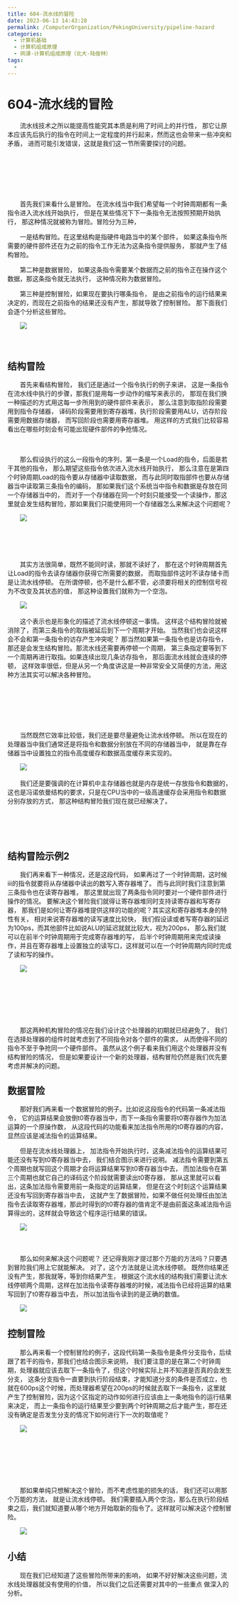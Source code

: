 ```yaml
---
title: 604-流水线的冒险
date: 2023-06-13 14:43:28
permalink: /ComputerOrganization/PekingUniversity/pipeline-hazard
categories:
  - 计算机基础
  - 计算机组成原理
  - 网课-计算机组成原理（北大-陆俊林）
tags:
  - 
---
```

# 604-流水线的冒险

　　流水线技术之所以能提高性能究其本质是利用了时间上的并行性， 那它让原本应该先后执行的指令在时间上一定程度的并行起来，然而这也会带来一些冲突和矛盾， 进而可能引发错误，这就是我们这一节所需要探讨的问题。 
<!-- more -->
　　‍

　　‍

　　‍

　　首先我们来看什么是冒险。 在流水线当中我们希望每一个时钟周期都有一条指令进入流水线开始执行， 但是在某些情况下下一条指令无法按照预期开始执行， 那这种情况就被称为冒险。冒险分为三种， 

　　一是结构冒险。在这里结构是指硬件电路当中的某个部件， 如果这条指令所需要的硬件部件还在为之前的指令工作无法为这条指令提供服务， 那就产生了结构冒险。

　　第二种是数据冒险， 如果这条指令需要某个数据而之前的指令正在操作这个数据，那这条指令就无法执行， 这种情况称为数据冒险。

　　第三种是控制冒险，如果现在要执行哪条指令， 是由之前指令的运行结果来决定的，而现在之前指令的结果还没有产生，那就导致了控制冒险。 那下面我们会逐个分析这些冒险。

　　![](https://image.peterjxl.com/blog/image-20220920225307-5fyjyer.png)

　　‍

## 结构冒险

　　首先来看结构冒险， 我们还是通过一个指令执行的例子来讲， 这是一条指令在流水线中执行的步骤，那我们是用每一步动作的缩写来表示的， 那现在我们换一种描述的方式用这每一步所用到的硬件部件来表示， 那么注意到取指阶段需要用到指令存储器， 译码阶段需要用到寄存器堆，执行阶段需要用ALU，访存阶段需要用数据存储器， 而写回阶段也需要用寄存器堆。 用这样的方式我们比较容易看出在哪些时刻会有可能出现硬件部件的争抢情况。

　　‍

　　那么假设执行的这么一段指令的序列，第一条是一个Load的指令，后面是若干其他的指令， 那么期望这些指令依次进入流水线开始执行， 那么注意在是第四个时钟周期Load的指令要从存储器中读取数据， 而与此同时取指部件也要从存储器当中读取第三条指令的编码， 那如果我们这个系统当中指令和数据是存放在同一个存储器当中的， 而对于一个存储器在同一个时刻只能接受一个读操作，那这里就会发生结构冒险，那如果我们只能使用同一个存储器怎么来解决这个问题呢？ 

　　![](https://image.peterjxl.com/blog/image-20220920225440-hzk5xdz.png)

　　‍

　　‍

　　其实方法很简单，既然不能同时读，那就不读好了， 那在这个时钟周期首先让Load的指令去读存储器你获得它所需要的数据， 而取指部件这时不读存储卡而是让流水线停顿。 在所谓停顿，也不是什么都不管，必须要将相关的控制信号视为不改变及其状态的值， 那这种设置我们就称为一个空泡。 

　　![](https://image.peterjxl.com/blog/image-20220920225502-8137r8z.png)

　　这个表示也是形象化的描述了流水线停顿这一事情。 这样这个结构冒险就被消除了，而第三条指令的取指被延后到下一个周期才开始。 当然我们也会说这样会不会和第一条指令的访存产生冲突呢？ 那当然如果第一条指令也是访存指令， 那还是会发生结构冒险。那流水线还需要再停顿一个周期， 第三条指定要等到下一个周期再进行取指。如果连续出现几条访存指令， 那后面流水线就会连续的停顿， 这样效率很低，但是从另一个角度讲这是一种非常安全又简便的方法，用这种方法其实可以解决各种冒险。

　　‍

　　‍

　　‍

　　当然既然它效率比较低，我们还是要尽量避免让流水线停顿。 所以在现在的处理器当中我们通常还是将指令和数据分别放在不同的存储器当中， 就是靠在存储器当中设置独立的指令高度缓存和数据高度缓存来实现的。 

　　![](https://image.peterjxl.com/blog/image-20220920225554-y0ox2n4.png)

　　我们还是要强调的在计算机中主存储器也就是内存是统一存放指令和数据的， 这也是冯诺依曼结构的要求，只是在CPU当中的一级高速缓存会采用指令和数据分别存放的方式， 那这种结构冒险我们现在就已经解决了。 

　　‍

　　‍

## 结构冒险示例2

　　我们再来看下一种情况，还是这段代码， 如果再过了一个时钟周期，这时候iii的指令就要将从存储器中读出的数写入寄存器堆了。 而与此同时我们注意到第三条指令也在读寄存器堆， 那这里就出现了两条指令同时要对一个硬件部件进行操作的情况。 要解决这个冒险我们就得让寄存器堆同时支持读寄存器和写寄存器， 那我们是如何让寄存器堆提供这样的功能的呢？其实这和寄存器堆本身的特性有关， 相对来说寄存器堆的读写速度比较快， 我们假设读或者写寄存器的延迟为100ps，而其他部件比如说ALU的延迟就就比较大，视为200ps， 那么我们就可以在前半个时钟周期用于完成寄存器堆的写， 后半个时钟周期用来完成读操作，并且在寄存器堆上设置独立的读写口，这样就可以在一个时钟周期内同时完成了读和写的操作。

　　![](https://image.peterjxl.com/blog/image-20220920225706-aosg688.png)

　　‍

　　‍

　　‍

　　那这两种机构冒险的情况在我们设计这个处理器的初期就已经避免了， 我们在选择处理器的组件时就考虑到了不同指令对各个部件的需求， 从而使得不同的指令不至于争抢同一个硬件部件。 虽然从这个例子看来我们用这个处理器并没有结构冒险的情况， 但是如果要设计一个新的处理器，结构冒险仍然是我们优先要考虑并解决的问题。 

## 数据冒险

　　那好我们再来看一个数据冒险的例子。比如说这段指令的代码第一条减法指令， 它的运算结果会放倒t0寄存器当中，而下一条指令需要将t0寄存器作为加法运算的一个原操作数， 从这段代码的功能看来加法指令所用的t0寄存器的内容，显然应该是减法指令的运算结果。

　　但是在流水线处理器上， 加法指令开始执行时，这条减法指令的运算结果可能还没有写到t0寄存器当中去， 我们结合图示来进行说明。 减法指令需要到第五个周期也就写回这个周期才会将运算结果写到t0寄存器当中去， 而加法指令在第三个周期也就它自己的译码这个阶段就需要读出t0寄存器， 那从这里就可以看出，这条加法指令需要用前一条指定的运算结果， 但是在这个时刻这个运算结果还没有写回到寄存器当中去， 这就产生了数据冒险，如果不做任何处理任由加法指令去读取寄存器堆，那此时得到的t0寄存器的值肯定不是由前面这条减法指令运算得出的，这样就会导致这个程序运行结果的错误。

　　![](https://image.peterjxl.com/blog/image-20220920225907-orq2445.png)

　　‍

　　那么如何来解决这个问题呢？ 还记得我刚才提过那个万能的方法吗？只要遇到冒险我们用上它就能解决。 对了，这个方法就是让流水线停顿。 既然你结果还没有产生，那我就等，等到你结果产生， 根据这个流水线的结构我们需要让流水线停顿两个周期，这样在加法指令读寄存器堆的时候，减法指令已经将运算的结果写回到了t0寄存器当中去， 所以加法指令读到的是正确的数值。 

　　![](https://image.peterjxl.com/blog/image-20220920225923-d1ct11w.png)

## 控制冒险

　　那么再来看一个控制冒险的例子，这段代码第一条指令是条件分支指令，后续跟了若干的指令，那我们也结合图示来说明， 我们要注意的是在第二个时钟周期，处理器就应该去取下一条指令了，但这个时候实际上并不知道是否真的会发生分支， 这条分支指令一直要到执行阶段结束，才能知道分支的条件是否成立，也就在600ps这个时候，而处理器希望在200ps的时候就去取下一条指令，这里就产生了控制冒险，因为这个区指定的动作如何进行应该由上一条地指令的运行结果来决定， 而上一条指令的运行结果至少要到两个时钟周期之后才能产生，那在还没有确定是否发生分支的情况下如何进行下一次的取值呢？ 

　　![](https://image.peterjxl.com/blog/image-20220920230040-co8a9jt.png)

　　‍

　　‍

　　

　　那如果单纯只想解决这个冒险，而不考虑性能的损失的话， 我们还可以用那个万能的方法， 就是让流水线停顿。 我们需要插入两个空泡，那么在执行阶段结束之后，我们就知道要从哪个地方开始取新的指令了。这样就可以解决这个控制冒险。

　　![](https://image.peterjxl.com/blog/image-20220920230044-y92fohe.png)

## 小结

　　现在我们已经知道了这些冒险所带来的影响， 如果不好好解决这些问题，流水线处理器就没有使用的价值， 所以我们之后还需要对其中的一些重点 做深入的分析。
